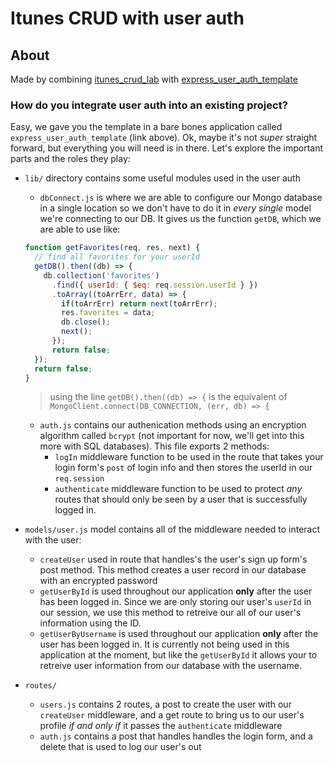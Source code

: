 # Itunes CRUD with user auth

## About
Made by combining [itunes_crud_lab](https://git.generalassemb.ly/wdi-nyc-60/itunes_crud_lab/tree/solution-a)
with [express_user_auth_template](https://git.generalassemb.ly/wdi-nyc-60/express_user_auth_template)

### How do you integrate user auth into an existing project?
Easy, we gave you the template in a bare bones application called `express_user_auth_template` (link above). Ok, maybe it's not _super_ straight forward, but everything you will need is in there. Let's explore the important parts and the roles they play:
  - `lib/` directory contains some useful modules used in the user auth
    * `dbConnect.js` is where we are able to configure our Mongo database in a single location so we don't have to do it in _every single_ model we're connecting to our DB. It gives us the function `getDB`, which we are able to use like: 

    ```javascript
    function getFavorites(req, res, next) {
      // find all favorites for your userId
      getDB().then((db) => {
        db.collection('favorites')
          .find({ userId: { $eq: req.session.userId } })
          .toArray((toArrErr, data) => {
            if(toArrErr) return next(toArrErr);
            res.favorites = data;
            db.close();
            next();
          });
          return false;
      });
      return false;
    }
    ```
    > using the line `getDB().then((db) => {`
    is the equivalent of `MongoClient.connect(DB_CONNECTION, (err, db) => {`
    
    * `auth.js` contains our authenication methods using an encryption algorithm called `bcrypt` (not important for now, we'll get into this more with SQL databases). This file exports 2 methods:
      - `logIn` middleware function to be used in the route that takes your login form's `post` of login info and then stores the userId in our `req.session`
      - `authenticate` middleware function to be used to protect _any_ routes that should only be seen by a user that is successfully logged in.
  
  - `models/user.js` model contains all of the middleware needed to interact with the user:
    * `createUser` used in route that handles's the user's sign up form's post method. This method creates a user record in our database with an encrypted password
    * `getUserById` is used throughout our application **only** after the user has been logged in. Since we are only storing our user's `userId` in our session, we use this method to retreive our all of our user's information using the ID.
    * `getUserByUsername` is used throughout our application **only** after the user has been logged in. It is currently not being used in this application at the moment, but like the `getUserById` it allows your to retreive user information from our database with the username.

  - `routes/`
    * `users.js` contains 2 routes, a post to create the user with our `createUser` middleware, and a get route to bring us to our user's profile _if and only if_ it passes the `authenticate` middleware
    * `auth.js` contains a post that handles handles the login form, and a delete that is used to log our user's out
    
